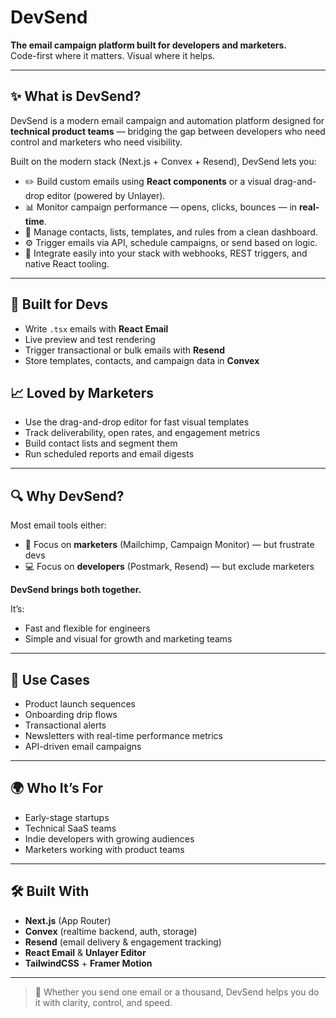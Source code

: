 # DevSend

**The email campaign platform built for developers and marketers.**  
Code-first where it matters. Visual where it helps.

---

## ✨ What is DevSend?

DevSend is a modern email campaign and automation platform designed for **technical product teams** — bridging the gap between developers who need control and marketers who need visibility.

Built on the modern stack (Next.js + Convex + Resend), DevSend lets you:

- ✏️ Build custom emails using **React components** or a visual drag-and-drop editor (powered by Unlayer).
- 📊 Monitor campaign performance — opens, clicks, bounces — in **real-time**.
- 🧩 Manage contacts, lists, templates, and rules from a clean dashboard.
- ⚙️ Trigger emails via API, schedule campaigns, or send based on logic.
- 🔁 Integrate easily into your stack with webhooks, REST triggers, and native React tooling.

---

## 🔧 Built for Devs

- Write `.tsx` emails with **React Email**
- Live preview and test rendering
- Trigger transactional or bulk emails with **Resend**
- Store templates, contacts, and campaign data in **Convex**

## 📈 Loved by Marketers

- Use the drag-and-drop editor for fast visual templates
- Track deliverability, open rates, and engagement metrics
- Build contact lists and segment them
- Run scheduled reports and email digests

---

## 🔍 Why DevSend?

Most email tools either:
- 🎯 Focus on **marketers** (Mailchimp, Campaign Monitor) — but frustrate devs  
- 💻 Focus on **developers** (Postmark, Resend) — but exclude marketers

**DevSend brings both together.**

It’s:
- Fast and flexible for engineers
- Simple and visual for growth and marketing teams

---

## 🧠 Use Cases

- Product launch sequences
- Onboarding drip flows
- Transactional alerts
- Newsletters with real-time performance metrics
- API-driven email campaigns

---

## 🌍 Who It’s For

- Early-stage startups
- Technical SaaS teams
- Indie developers with growing audiences
- Marketers working with product teams

---

## 🛠 Built With

- **Next.js** (App Router)
- **Convex** (realtime backend, auth, storage)
- **Resend** (email delivery & engagement tracking)
- **React Email** & **Unlayer Editor**
- **TailwindCSS** + **Framer Motion**

---

> 📨 Whether you send one email or a thousand, DevSend helps you do it with clarity, control, and speed.
